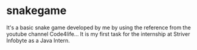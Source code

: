 # snakegame
It's a basic snake game developed by me by using the reference from the youtube channel Code4life... It is my first task for the internship at Striver Infobyte as a Java Intern.
